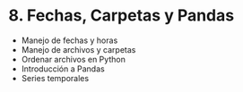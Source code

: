 
# 8. Fechas, Carpetas y Pandas

* Manejo de fechas y horas
* Manejo de archivos y carpetas
* Ordenar archivos en Python
* Introducción a Pandas
* Series temporales
